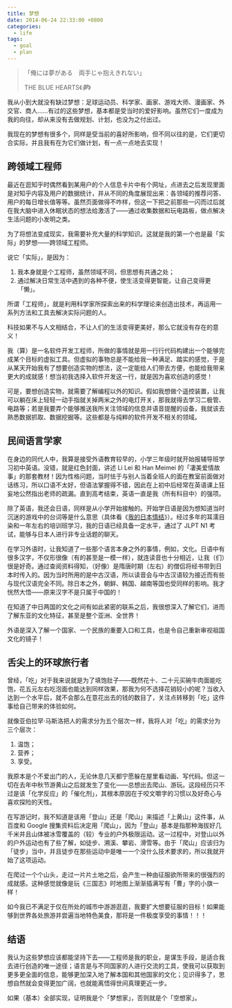```yaml
---
title: 梦想
date: 2014-06-24 22:33:00 +0800
categories:
  - life
tags:
  - goal
  - plan
---
```


<blockquote>
  <p lang="ja">「俺には夢がある　両手じゃ抱えきれない」</p>
  <footer>THE BLUE HEARTS《<cite lang="ja">夢</cite>》</footer>
</blockquote>

我从小到大就没有缺过梦想：足球运动员、科学家、画家、游戏大师、漫画家、外交官、商人……有过的这些梦想，基本都是受当时的爱好影响。虽然它们一度成为我的向往，却从来没有去做规划、计划，也没为之付出过。

我现在的梦想有很多个，同样是受当前的喜好所影响，但不同以往的是，它们更切合实际，并且我有在为它们做计划，有一点一点地去实现！

## 跨领域工程师

最近在逛知乎时偶然看到某用户的个人信息卡片中有个网址，点进去之后发现里面是对知乎内容及用户的数据统计，并从不同的角度展现出来：各领域的推荐问答、用户的每日增长值等等。虽然页面做得不咋样，但这一下把之前那些一闪而过后就在我大脑中进入休眠状态的想法给激活了——通过收集数据和玩电路板，做点解决生活问题的小发明之类。

为了将想法变成现实，我需要补充大量的科学知识。这就是我的第一个也是最「实际」的梦想——跨领域工程师。

说它「实际」，是因为：

1. 我本身就是个工程师，虽然领域不同，但思想有共通之处；
2. 通过解决日常生活中遇到的各种不便，使生活变得更智能，让自己变得更「懒」。

所谓「工程师」，就是利用科学家所探索出来的科学理论来创造出技术，再运用一系列方法和工具去解决实际问题的人。

科技如果不与人文相结合，不让人们的生活变得更美好，那么它就没有存在的意义！

我（算）是一名软件开发工程师，所做的事情就是用一行行代码构建出一个能够完成某个目标的虚拟工具。但虚拟的事物总是不能给我一种满足、踏实的感觉，于是从某天开始我有了想要创造实物的想法，这一定能给人们带去方便，也能给我带来更大的成就感！想当初我选择入软件开发这一行，就是因为喜欢创造的感觉！

可是，要想创造实物，就需要了解编程以外的知识。假如我想做个遥控装置，让我可以躺在床上轻轻一动手指就关掉两米之外的电灯开关，那我就得去学习二极管、电路等；若是我要弄个能够推送我所关注领域的信息并语音提醒的设备，我就该去熟悉数据抓取、数据挖掘等。这些都是与纯粹的软件开发不相关的领域。

## 民间语言学家

在身边的同代人中，我算是接受外语教育较早的，小学三年级时就开始报辅导班学习初中英语。没错，就是红色封面，讲述 Li Lei 和 Han Meimei 的「凄美爱情故事」的那套教材！因为性格问题，当时怯于与别人当着全班人的面在教室前面做对话练习，所以口语不太好，但语法掌握得不错，因此在上初中后经常在英语课上狂妄地公然指出老师的疏漏。直到高考结束，英语一直是我（所有科目中）的强项。

除了英语，我还会日语，同样是从小学开始接触的。开始学日语是因为想知道当时沉迷的游戏中的台词等是什么意思（具体看《[我的日本情结](/posts/complex-of-japan/)》）。经过多年的耳濡目染和一年左右的培训班学习，我的日语已经具备一定水平，通过了 JLPT N1 考试，能够与日本人进行非专业话题的聊天。

在学习外语时，让我知道了一些那个语言本身之外的事情，例如，文化。日语中有很多汉字，不仅形很像（有的甚至是一模一样），就连读音也十分相近，让我（们）很是好奇。通过查阅资料得知，（好像）是隋唐时期（左右）的僧侣将经书带到日本时传入的。因为当时所用的是中古汉语，所以读音会与中古汉语较为接近而有些与现代汉语完全不同。除日本之外，朝鲜、韩国、越南等国也受同样的影响。我才恍然大悟——原来汉字不是只属于中国的！

在知道了中日两国的文化之间有如此紧密的联系之后，我很想深入了解它们，进而了解东亚的文化特征，甚至是整个亚洲、全世界！

外语是深入了解一个国家、一个民族的重要入口和工具，也是令自己重新审视祖国文化的镜子！

## 舌尖上的环球旅行者

曾经，「吃」对于我来说就是为了填饱肚子——既然花十、二十元买碗牛肉面能吃饱，花五元左右吃泡面也能达到同样效果，那我为何不选择花销较小的呢？当收入达到一个水平后，就不会那么在意花出去的钱的数目了，关注点转移到「吃」这件事给自己带来的体验如何。

就像亚伯拉罕·马斯洛把人的需求分为五个层次一样，我将人对「吃」的需求分为三个层次：

1. 温饱；
2. 营养；
3. 享受。

我原本是个不爱出门的人，无论休息几天都宁愿躲在屋里看动画、写代码。但这一切在去年中秋节游黄山之后就发生了变化——总想出去爬山、游玩。这段经历只不过是该「化学反应」的「催化剂」，其根本原因在于咬文嚼字的习惯以及好奇心与喜欢探险的天性。

在写游记时，我不知道是该用「登山」还是「爬山」来描述「上黄山」这件事，从百度和 Google 搜集资料后决定用「爬山」，因为「登山」基本是指那种海拔好几千米并且山体被冰雪覆盖的（较）专业的户外极限运动。这一过程中，对登山以外的户外运动也有了些了解，如徒步、溯溪、攀岩、滑雪等。由于「爬山」应该归为「徒步」当中，并且徒步在那些运动中是唯一一个没什么技术要求的，所以我就开始了这项运动。

在爬过一个个山头，走过一片片土地之后，会产生一种由征服欲所带来的很强烈的成就感。这种感觉就像是玩《三国志》时地图上渐渐插满写有「曹」字的小旗一样！

如今我已不满足于仅在所处的城市中游游逛逛，我要扩大想要征服的目标！如果能够到世界各处旅游并尝遍当地特色美食，那将是一件极度享受的事情！！！

## 结语

我认为这些梦想应该都能坚持下去——工程师是我的职业，是谋生手段，是适合我去进行创造的唯一途径；语言是与不同国家的人进行交流的工具，使我可以获取到更多更全面的信息，能够更加深入地了解本国和其他国家的文化；见识得多了，思想自然就会变得更加广阔，也就能离悟得世间真理更近一步。

如果（基本）全部实现，证明我是个「梦想家」，否则就是个「空想家」。
